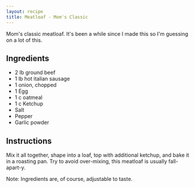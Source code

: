 ```yaml
---
layout: recipe
title: Meatloaf - Mom's Classic
---
```

Mom's classic meatloaf. It's been a while since I made this so I'm guessing on a lot of this.

## Ingredients
- 2 lb ground beef
- 1 lb hot italian sausage
- 1 onion, chopped
- 1 Egg
- 1 c oatmeal
- 1 c Ketchup
- Salt
- Pepper
- Garlic powder

## Instructions
Mix it all together, shape into a loaf, top with additional ketchup, and bake it in a roasting pan. Try to avoid over-mixing, this meatloaf is usually fall-apart-y.

Note: Ingredients are, of course, adjustable to taste.
